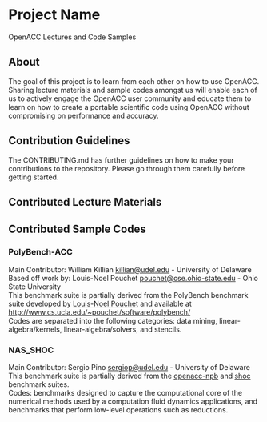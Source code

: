 # Project Name
OpenACC Lectures and Code Samples

## About
The goal of this project is to learn from each other on how to use OpenACC. Sharing lecture materials and sample codes amongst us will enable each of us to actively engage the OpenACC user community and educate them to learn on how to create a portable scientific code using OpenACC without compromising on performance and accuracy. 

## Contribution Guidelines
The CONTRIBUTING.md has further guidelines on how to make your contributions to the repository. Please go through them carefully before getting started. 

## Contributed Lecture Materials 

## Contributed Sample Codes

### PolyBench-ACC
Main Contributor: William Killian <killian@udel.edu> - University of Delaware  
Based off work by: Louis-Noel Pouchet <pouchet@cse.ohio-state.edu> - Ohio State University  
This benchmark suite is partially derived from the PolyBench benchmark suite developed by [Louis-Noel Pouchet](pouchet@cs.ucla.edu) and available at http://www.cs.ucla.edu/~pouchet/software/polybench/  
Codes are separated into the following categories: data mining, linear-algebra/kernels, linear-algebra/solvers, and stencils.

### NAS_SHOC
Main Contributor: Sergio Pino <sergiop@udel.edu> - University of Delaware  
This benchmark suite is partially derived from the [openacc-npb](https://github.com/uhhpctools/openacc-npb) and [shoc](https://github.com/vetter/shoc) benchmark suites.  
Codes: benchmarks designed to capture the computational core of the numerical methods used by a computation fluid dynamics applications, and benchmarks that perform low-level operations such as reductions.     
